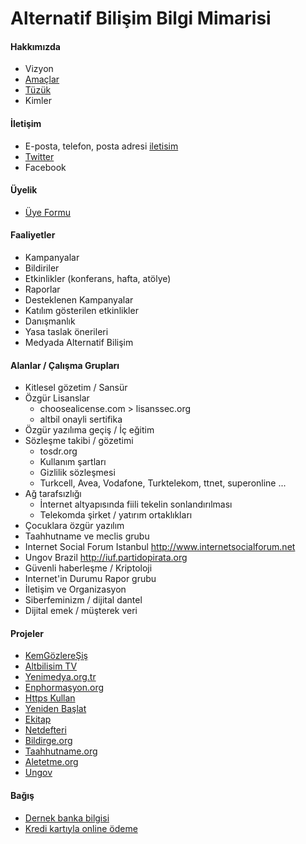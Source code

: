 # Alternatif Bilişim Bilgi Mimarisi

#### Hakkımızda
  - Vizyon
  - [Amaçlar](https://www.alternatifbilisim.org/wiki/Ama%C3%A7lar)
  - [Tüzük](https://www.alternatifbilisim.org/wiki/Alternatif_Bili%C5%9Fim_Derne%C4%9Fi_T%C3%BCz%C3%BC%C4%9F%C3%BC)
  - Kimler

#### İletişim
  - E-posta, telefon, posta adresi [iletisim](https://www.alternatifbilisim.org/wiki/%C4%B0leti%C5%9Fim)
  - [Twitter](https://twitter.com/altbilisim)
  - Facebook

#### Üyelik
  - [Üye Formu](https://alternatifbilisim.org/files/uyelik_formu.pdf)

#### Faaliyetler
  - Kampanyalar
  - Bildiriler
  - Etkinlikler (konferans, hafta, atölye)
  - Raporlar
  - Desteklenen Kampanyalar
  - Katılım gösterilen etkinlikler
  - Danışmanlık
  - Yasa taslak önerileri
  - Medyada Alternatif Bilişim

#### Alanlar / Çalışma Grupları
  - Kitlesel gözetim / Sansür
  - Özgür Lisanslar
    - choosealicense.com > lisanssec.org
    - altbil onayli sertifika
  - Özgür yazılıma geçiş / İç eğitim
  - Sözleşme takibi / gözetimi
    - tosdr.org
    - Kullanım şartları
    - Gizlilik sözleşmesi
    - Turkcell, Avea, Vodafone, Turktelekom, ttnet, superonline ...
  - Ağ tarafsızlığı
    - İnternet altyapısında fiili tekelin sonlandırılması
    - Telekomda şirket / yatırım ortaklıkları
  - Çocuklara özgür yazılım
  - Taahhutname ve meclis grubu
  - Internet Social Forum Istanbul http://www.internetsocialforum.net
  - Ungov Brazil http://iuf.partidopirata.org
  - Güvenli haberleşme / Kriptoloji
  - Internet'in Durumu Rapor grubu
  - İletişim ve Organizasyon
  - Siberfeminizm / dijital dantel
  - Dijital emek / müşterek veri

#### Projeler
  - [KemGözlereŞiş](https://kemgozleresis.org.tr)
  - [Altbilisim TV](tv.alternatifbilsim.org)
  - [Yenimedya.org.tr](http://yenimedya.org.tr)
  - [Enphormasyon.org](http://enphormasyon.org)
  - [Https Kullan](https://httpskullan.org)
  - [Yeniden Başlat](https://yenidenbaslat.org)
  - [Ekitap](http://ekitap.alternatifbilsim.org)
  - [Netdefteri](netdefteri.alternatifbilisim.org)
  - [Bildirge.org](http://bildirge.org)
  - [Taahhutname.org](#)
  - [Aletetme.org](http://aletetme.org)
  - [Ungov](https://iuf.alternatifbilsim.org)

#### Bağış
  - [Dernek banka bilgisi](https://www.alternatifbilisim.org/wiki/Banka_Hesap_Bilgileri)
  - [Kredi kartıyla online ödeme](https://odeme.alternatifbilisim.org/)
